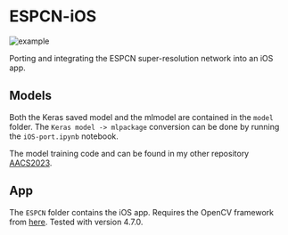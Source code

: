 # ESPCN-iOS

![example](https://github.com/balazsmorv/ESPCN-iOS/assets/42976408/d0ba8d79-1901-4e95-88b4-cfeec3684461)

Porting and integrating the ESPCN super-resolution network into an iOS app.


## Models
Both the Keras saved model and the mlmodel are contained in the `model` folder. The `Keras model -> mlpackage` conversion can be done by running the `iOS-port.ipynb` notebook. 

The model training code and can be found in my other repository [AACS2023](https://github.com/balazsmorv/AACS2023).

## App
The `ESPCN` folder contains the iOS app. Requires the OpenCV framework from [here](https://opencv.org/releases/). Tested with version 4.7.0. 

